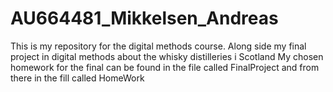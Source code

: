 # AU664481_Mikkelsen_Andreas
This is my repository for the digital methods course. Along side my final project in digital methods about the whisky distilleries i Scotland
My chosen homework for the final can be found in the file called FinalProject and from there in the fill called HomeWork

